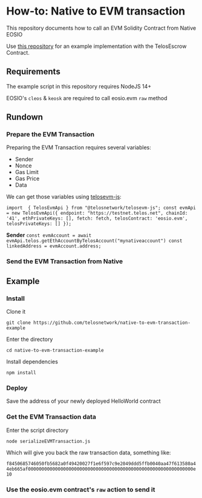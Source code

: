 # How-to: Native to EVM transaction

This repository documents how to call an EVM Solidity Contract from Native EOSIO

Use [this repository]() for an example implementation with the TelosEscrow Contract.


## Requirements

The example script in this repository requires NodeJS 14+

EOSIO's `cleos` & `keosk` are required to call eosio.evm `raw` method

## Rundown

### Prepare the EVM Transaction

Preparing the EVM Transaction requires several variables:

- Sender
- Nonce
- Gas Limit
- Gas Price
- Data

We can get those variables using [telosevm-js](https://github.com/telosnetwork/telosevm-js):

``import  { TelosEvmApi } from "@telosnetwork/telosevm-js";
const evmApi = new TelosEvmApi({
    endpoint: "https://testnet.telos.net",
    chainId: '41',
    ethPrivateKeys: [],
    fetch: fetch,
    telosContract: 'eosio.evm',
    telosPrivateKeys: []
});``

**Sender**
``const evmAccount = await evmApi.telos.getEthAccountByTelosAccount("mynativeaccount")
const linkedAddress = evmAccount.address;``

### Send the EVM Transaction from Native

## Example

### Install

Clone it

`git clone https://github.com/telosnetwork/native-to-evm-transaction-example`

Enter the directory

`cd native-to-evm-transaction-example`

Install dependencies

`npm install`

### Deploy

Save the address of your newly deployed HelloWorld contract

### Get the EVM Transaction data

Enter the script directory

`node serializeEVMTransaction.js`

Which will give you back the raw transaction data, something like:

`f8450685746050fb5682a0f49420027f1e6f597c9e2049ddd5ffb0040aa47f613580a44eb665af0000000000000000000000000000000000000000000000000000000000000e10`

### Use the eosio.evm contract's `raw` action to send it

